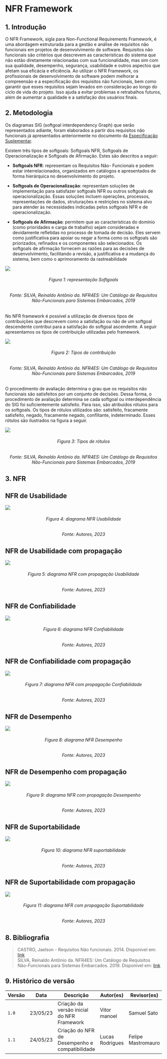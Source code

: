 # NFR Framework

## 1. Introdução

O NFR Framework, sigla para Non-Functional Requirements Framework, é uma abordagem estruturada para a gestão e análise de requisitos não funcionais em projetos de desenvolvimento de software. Requisitos não funcionais são critérios que descrevem as características do sistema que não estão diretamente relacionadas com sua funcionalidade, mas sim com sua qualidade, desempenho, segurança, usabilidade e outros aspectos que afetam sua eficácia e eficiência.
Ao utilizar o NFR Framework, os profissionais de desenvolvimento de software podem melhorar a compreensão e a especificação dos requisitos não funcionais, bem como garantir que esses requisitos sejam levados em consideração ao longo do ciclo de vida do projeto. Isso ajuda a evitar problemas e retrabalhos futuros, além de aumentar a qualidade e a satisfação dos usuários finais.

## 2. Metodologia 

Os diagramas SIG (softgoal interdependency Graph)  que serão representados adiante, foram elaborados a partir dos requisitos não funcionais já apresentados anteriormente no documento da [Especificação Suplementar](EspecificacaoSup.md).


Existem três tipos de softgoals: Softgoals NFR, Softgoals de Operacionalização e Softgoals de Afirmação. Estes são descritos a seguir:

* **Softgoals NFR**: representam os Requisitos Não- Funcionais  e podem estar interrelacionados, organizados em catálogos e apresentados de forma hierárquica no desenvolvimento do projeto.

* **Softgoals de Operacionalização**: representam soluções de implementação para satisfazer softgoals NFR ou outros softgoals de operacionalização. Essas soluções incluem operações, processos, representações de dados, struturações e restrições no sistema alvo para atender às necessidades indicadas pelos softgoals NFR e de operacionalização.

* **Softgoals de Afirmação**: permitem que as características do domínio (como prioridades e carga de trabalho) sejam consideradas e devidamente refletidas no processo de tomada de decisão. Eles servem como justificativa para apoiar ou negar a forma como os softgoals são priorizados, refinados e os componentes são selecionados. Os softgoals de afirmação fornecem as razões para as decisões de desenvolvimento, facilitando a revisão, a justificativa e a mudança do sistema, bem como o aprimoramento da rastreabilidade

![](../assets/nfr/softgoals.png)
<h6 align = "center"> Figura 1: representação Softgoals </h6>
<h6 align = "center"> Fonte: SILVA, Reinaldo Antônio da. NFR4ES: Um Catálogo de Requisitos Não-Funcionais para Sistemas Embarcados, 2019 </h6>

No NFR framework é possível a utilização de diversos tipos de contribuições que descrevem como a satisfação ou não de um softgoal descendente contribui para a satisfação do softgoal ascendente. A seguir apresentamos os tipos de  contribuição utilizadas pelo framework.

![](../assets/nfr/contribuicao.png)
<h6 align = "center"> Figura 2: Tipos de contribuição </h6>
<h6 align = "center"> Fonte: SILVA, Reinaldo Antônio da. NFR4ES: Um Catálogo de Requisitos Não-Funcionais para Sistemas Embarcados, 2019 </h6>


O procedimento de avaliação determina o grau que os requisitos não funcionais são satisfeitos por um conjunto de decisões. Dessa forma, o procedimento de avaliação determina se cada softgoal ou interdependência do SIG foi suficientemente satisfeito. Para isso, são atribuídos rótulos para os softgoals. Os tipos de rótulos utilizados são: satisfeito, fracamente satisfeito, negado, fracamente negado, conflitante, indeterminado. Esses rótulos são ilustrados na figura a seguir.

![](../assets/nfr/tipos_de_rotulos.png)
<h6 align = "center"> Figura 3: Tipos de rótulos </h6>
<h6 align = "center"> Fonte: SILVA, Reinaldo Antônio da. NFR4ES: Um Catálogo de Requisitos Não-Funcionais para Sistemas Embarcados, 2019 </h6>

## 3. NFR

## NFR de Usabilidade

![](../assets/nfr/Usabilidade.jpg)
<h6 align = "center"> Figura 4: diagrama NFR Usabilidade </h6>
<h6 align = "center"> Fonte: Autores, 2023 </h6>

## NFR de Usabilidade com propagação

![](../assets/nfr/UsabilidadeProp.jpg)
<h6 align = "center"> Figura 5: diagrama NFR com propagação Usabilidade </h6>
<h6 align = "center"> Fonte: Autores, 2023 </h6>

## NFR de Confiabilidade

![](../assets/nfr/confiabilidade.jpg)
<h6 align = "center"> Figura 6: diagrama NFR Confiabilidade </h6>
<h6 align = "center"> Fonte: Autores, 2023 </h6>


## NFR de Confiabilidade com propagação

![](../assets/nfr/confiabilidadeProp.jpg)
<h6 align = "center"> Figura 7: diagrama NFR com propagação Confiabilidade </h6>
<h6 align = "center"> Fonte: Autores, 2023 </h6>

## NFR de Desempenho
![](../assets/nfr/desempenho.png)
<h6 align = "center"> Figura 8: diagrama NFR Desempenho </h6>
<h6 align = "center"> Fonte: Autores, 2023 </h6>

## NFR de Desempenho com propagação
![](../assets/nfr/desempenhoProp.png)
<h6 align = "center"> Figura 9: diagrama NFR com propagação Desempenho </h6>
<h6 align = "center"> Fonte: Autores, 2023 </h6>

## NFR de Suportabilidade
![](../assets/nfr/suportabilidade.png)
<h6 align = "center"> Figura 10: diagrama NFR suportabilidade </h6>
<h6 align = "center"> Fonte: Autores, 2023 </h6>

## NFR de Suportabilidade com propagação
![](../assets/nfr/suportabilidadeProp.png)
<h6 align = "center"> Figura 11: diagrama NFR com propagação Suportabilidade </h6>
<h6 align = "center"> Fonte: Autores, 2023 </h6>

## 8. Bibliografia

> CASTRO, Jaelson - Requisitos Não funcionais. 2014. Disponivel em: [link](https://www.cin.ufpe.br/~if716/arquivos20152/experimentoBruno/Aula2/Aula2-Parte2-NFR%20Framework.pdf) <br>
>  SILVA, Reinaldo Antônio da. NFR4ES: Um Catálogo de Requisitos Não-Funcionais para Sistemas Embarcados. 2019. Disponivel em: [link](https://repositorio.ufpe.br/handle/123456789/34150)

## 9. Histórico de versão

|  Versão  |   Data   |                      Descrição                      |    Autor(es)   |  Revisor(es)  |
| -------- | -------- | --------------------------------------------------- | -------------- | ------------- |
|  `1.0`   | 23/05/23 | Criação da versão inicial do NFR Framework | Vitor manoel | Samuel Sato |
|  `1.1`   | 24/05/23 | Criação do NFR de Desempenho e compatibilidade | Lucas Rodrigues | Felipe Mastromauro |



